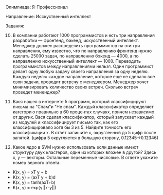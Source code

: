 Олимпиада: Я-Профессионал

Направление: Исскуственный интеллект

Задания:

10) В компании работают 1000 программистов и есть три направления разработки — фронтенд, бэкенд, искусственный интеллект.
Менеджер должен распределить программистов на эти три направления, ему известно, что по направлению фронтенд нужно
сделать 25000 задач, по направлению бэкенд — 4000, а по направлению искусственный интеллект — 1000.
Переводить программистов между направлениями нельзя.
Один программист делает одну любую задачу своего направления за одну неделю. 
Каждую неделю каждое направление, которое еще не сделало все свои задачи, проводит встречу с менеджером.
Менеджер хочет минимизировать количество своих встреч. 
Сколько встреч проведет мененджер?

11) Вася нашел в интернете 5 программ, который классифицируют письма на "Спам"и "Не спам". 
Каждый классификатор определяет категорию правильно в 60 процентах случаях, причем независимо от других. 
Вася сделал классификатор, который запускает каждый из модулей и классифицирует письмо так, как его
классифицировало хотя бы 3 из 5.
Найдите точность его классификации x. В ответ запишите x, округленный до 5 цифр после запятой.
(цифра 5 округляется в большую сторону, 0.12345→0.12346)

12) Какое ядро в SVM нужно использовать если данные имеют структуру двух кластеров, один из которых вложен в другой?
Здесь x, y — векторы. Остальные переменные числовые. В ответе укажите номер верного ответа.
- K(x, y) = xT y + b
- K(x, y) = (axT y + b)d
- K(x, y) = tanh(axT+b)
- K(x, y) = exp(γ||x-y||)
